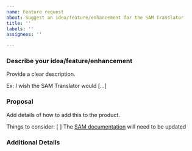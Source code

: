 ```yaml
---
name: Feature request
about: Suggest an idea/feature/enhancement for the SAM Translator
title: ''
labels: ''
assignees: ''

---
```


<!-- Make sure we don't have an existing Issue for that feature request (open or closed). -->

### Describe your idea/feature/enhancement

Provide a clear description.

Ex: I wish the SAM Translator would [...]

### Proposal

Add details of how to add this to the product.

Things to consider:
[ ] The [SAM documentation](https://docs.aws.amazon.com/serverless-application-model/latest/developerguide/sam-specification.html) will need to be updated

### Additional Details
